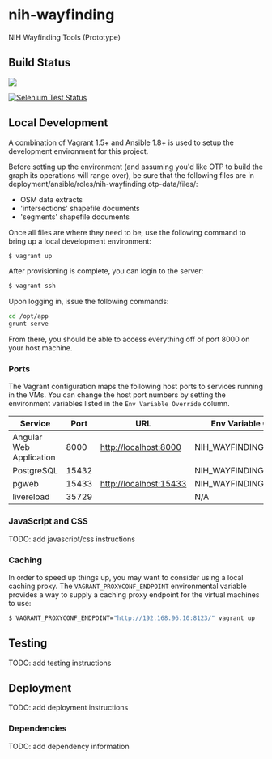 nih-wayfinding
==============

NIH Wayfinding Tools (Prototype)

## Build Status
[![](https://travis-ci.org/azavea/nih-wayfinding.svg?branch=develop)](https://travis-ci.org/azavea/nih-wayfinding)

[![Selenium Test Status](https://saucelabs.com/buildstatus/azavea-nih)](https://saucelabs.com/u/azavea-nih)

## Local Development

A combination of Vagrant 1.5+ and Ansible 1.8+ is used to setup the development environment for this project.

Before setting up the environment (and assuming you'd like OTP to build the graph its operations will range over), be sure that the following files are in deployment/ansible/roles/nih-wayfinding.otp-data/files/:
- OSM data extracts
- 'intersections' shapefile documents
- 'segments' shapefile documents

Once all files are where they need to be, use the following command to bring up a local development environment:

```bash
$ vagrant up
```

After provisioning is complete, you can login to the server:

```bash
$ vagrant ssh
```

Upon logging in, issue the following commands:

```bash
cd /opt/app
grunt serve
```

From there, you should be able to access everything off of port 8000 on
your host machine.

### Ports

The Vagrant configuration maps the following host ports to services
running in the VMs. You can change the host port numbers by setting
the environment variables listed in the ``Env Variable Override``
column.

Service                 | Port  | URL                                              | Env Variable Override
----------------------- | ----- | ------------------------------------------------ | ---------------------
Angular Web Application | 8000  | [http://localhost:8000](http://localhost:8000)   | NIH_WAYFINDING_PORT_8000
PostgreSQL              | 15432 |                                                  | NIH_WAYFINDING_PORT_5432
pgweb                   | 15433 | [http://localhost:15433](http://localhost:15433) | NIH_WAYFINDING_PORT_5433
livereload              | 35729 |                                                  | N/A


### JavaScript and CSS

TODO: add javascript/css instructions


### Caching

In order to speed up things up, you may want to consider using a local caching proxy. The `VAGRANT_PROXYCONF_ENDPOINT` environmental variable provides a way to supply a caching proxy endpoint for the virtual machines to use:

```bash
$ VAGRANT_PROXYCONF_ENDPOINT="http://192.168.96.10:8123/" vagrant up
```


## Testing

TODO: add testing instructions


## Deployment

TODO: add deployment instructions


### Dependencies

TODO: add dependency information
